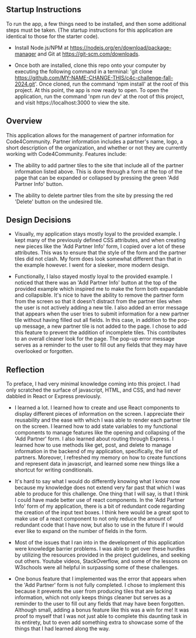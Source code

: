 ## Startup Instructions

To run the app, a few things need to be installed, and then some additional steps must be taken. (The startup instructions for this application are identical to those for the starter code).

- Install Node.js/NPM at https://nodejs.org/en/download/package-manager and Git at https://git-scm.com/downloads.

- Once both are installed, clone this repo onto your computer by executing the following command in a terminal: 'git clone https://github.com/MY-NAME-CHANGE-THIS/c4c-challenge-fall-2024.git'. Once cloned, run the command 'npm install' at the root of this project. At this point, the app is now ready to open. To open the application, run the command 'npm run dev' at the root of this project, and visit https://localhost:3000 to view the site.

## Overview

This application allows for the management of partner information for Code4Community. Partner information includes a partner's name, logo, a short description of the organization, and whether or not they are currently working with Code4Community. Features include:

- The ability to add partner tiles to the site that include all of the partner information listed above. This is done through a form at the top of the page that can be expanded or collapsed by pressing the green 'Add Partner Info' button.

- The ability to delete partner tiles from the site by pressing the red 'Delete' button on the undesired tile.

## Design Decisions

- Visually, my application stays mostly loyal to the provided example. I kept many of the previously defined CSS attributes, and when creating new pieces like the 'Add Partner Info' form, I copied over a lot of these attributes. This was to ensure that the style of the form and the partner tiles did not clash. My form does look somewhat different than that in the example however. I went for a sleeker, more modern design.

- Functionally, I lalso stayed mostly loyal to the provided example. I noticed that there was an 'Add Partner Info' button at the top of the provided example which inspired me to make the form both expandable and collapsible. It's nice to have the ability to remove the partner form from the screen so that it doesn't distract from the partner tiles when the user is not actively adding a new tile. I also added an error message that appears when the user tries to submit information for a new partner tile without having filled out all fields. In this case, in addition to the pop-up message, a new partner tile is not added to the page. I chose to add this feature to prevent the addition of incomplete tiles. This contributes to an overall cleaner look for the page. The pop-up error message serves as a reminder to the user to fill out any fields that they may have overlooked or forgotten.

## Reflection

To preface, I had very minimal knowledge coming into this project. I had only scratched the surface of javascript, HTML, and CSS, and had never dabbled in React or Express previously.

- I learned a lot. I learned how to create and use React components to display different pieces of information on the screen. I appreciate their reusability and the ease with which I was able to render each partner tile on the screen. I learned how to add state variables to my functional components to manage features like the opening and collapsing of the 'Add Partner' form. I also learned about routing through Express. I learned how to use methods like get, post, and delete to manage information in the backend of my application, specifically, the list of partners. Moreover, I refreshed my memory on how to create functions and represent data in javascript, and learned some new things like a shortcut for writing conditionals. 

- It's hard to say what I would do differently knowing what I know now because my knowledge does not extend very far past that which I was able to produce for this challenge. One thing that I will say, is that I think I could have made better use of react components. In the 'Add Partner Info' form of my application, there is a bit of redundant code regarding the creation of the input text boxes. I think here would be a great spot to make use of a react component to not only reduce the amount of redundant code that I have now, but also to use in the future if I would ever like to expand on the number of fields in the form.

- Most of the issues that I ran into in the development of this application were knowledge barrier problems. I was able to get over these hurdles by utilizing the resources provided in the project guidelines, and seeking out others. Youtube videos, StackOverflow, and some of the lessons on W3schools were all helpful in surpassing some of these challenges.

- One bonus feature that I implemented was the error that appears when the 'Add Partner' form is not fully completed. I chose to implement this because it prevents the user from producing tiles that are lacking information, which not only keeps things cleaner but serves as a reminder to the user to fill out any fields that may have been forgotten. Although small, adding a bonus feature like this was a win for me! It was proof to myself that I was not just able to complete this daunting task in its entirety, but to even add something extra to showcase some of the things that I had learned along the way.
